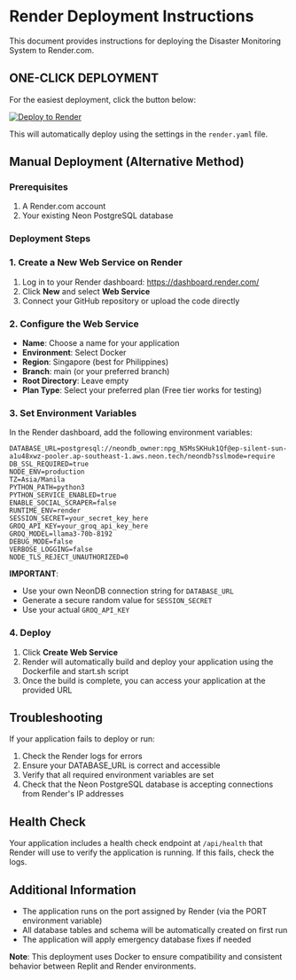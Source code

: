 # Render Deployment Instructions

This document provides instructions for deploying the Disaster Monitoring System to Render.com.

## ONE-CLICK DEPLOYMENT

For the easiest deployment, click the button below:

[![Deploy to Render](https://render.com/images/deploy-to-render-button.svg)](https://render.com/deploy)

This will automatically deploy using the settings in the `render.yaml` file.

## Manual Deployment (Alternative Method)

### Prerequisites

1. A Render.com account
2. Your existing Neon PostgreSQL database

### Deployment Steps

### 1. Create a New Web Service on Render

1. Log in to your Render dashboard: https://dashboard.render.com/
2. Click **New** and select **Web Service**
3. Connect your GitHub repository or upload the code directly

### 2. Configure the Web Service

- **Name**: Choose a name for your application
- **Environment**: Select Docker
- **Region**: Singapore (best for Philippines)
- **Branch**: main (or your preferred branch)
- **Root Directory**: Leave empty
- **Plan Type**: Select your preferred plan (Free tier works for testing)

### 3. Set Environment Variables

In the Render dashboard, add the following environment variables:

```
DATABASE_URL=postgresql://neondb_owner:npg_N5MsSKHuk1Qf@ep-silent-sun-a1u48xwz-pooler.ap-southeast-1.aws.neon.tech/neondb?sslmode=require
DB_SSL_REQUIRED=true
NODE_ENV=production
TZ=Asia/Manila
PYTHON_PATH=python3
PYTHON_SERVICE_ENABLED=true
ENABLE_SOCIAL_SCRAPER=false
RUNTIME_ENV=render
SESSION_SECRET=your_secret_key_here
GROQ_API_KEY=your_groq_api_key_here
GROQ_MODEL=llama3-70b-8192
DEBUG_MODE=false
VERBOSE_LOGGING=false
NODE_TLS_REJECT_UNAUTHORIZED=0
```

**IMPORTANT**:
- Use your own NeonDB connection string for `DATABASE_URL`
- Generate a secure random value for `SESSION_SECRET`
- Use your actual `GROQ_API_KEY`

### 4. Deploy

1. Click **Create Web Service**
2. Render will automatically build and deploy your application using the Dockerfile and start.sh script
3. Once the build is complete, you can access your application at the provided URL

## Troubleshooting

If your application fails to deploy or run:

1. Check the Render logs for errors
2. Ensure your DATABASE_URL is correct and accessible
3. Verify that all required environment variables are set
4. Check that the Neon PostgreSQL database is accepting connections from Render's IP addresses

## Health Check

Your application includes a health check endpoint at `/api/health` that Render will use to verify the application is running. If this fails, check the logs.

## Additional Information

- The application runs on the port assigned by Render (via the PORT environment variable)
- All database tables and schema will be automatically created on first run
- The application will apply emergency database fixes if needed

**Note**: This deployment uses Docker to ensure compatibility and consistent behavior between Replit and Render environments.